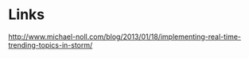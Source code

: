 Links
=====


http://www.michael-noll.com/blog/2013/01/18/implementing-real-time-trending-topics-in-storm/  
